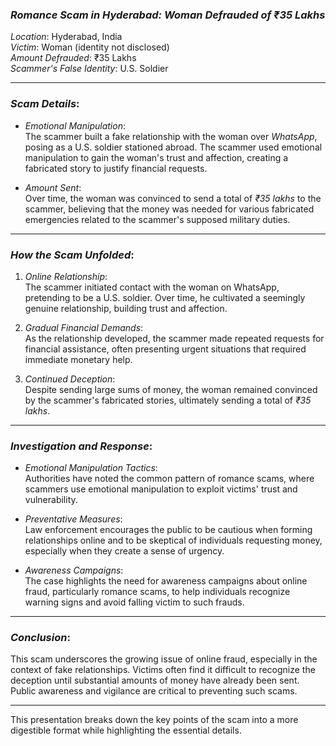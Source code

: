 ### *Romance Scam in Hyderabad: Woman Defrauded of ₹35 Lakhs*

*Location*: Hyderabad, India  
*Victim*: Woman (identity not disclosed)  
*Amount Defrauded*: ₹35 Lakhs  
*Scammer's False Identity*: U.S. Soldier

---

### *Scam Details*:

- *Emotional Manipulation*:  
    The scammer built a fake relationship with the woman over *WhatsApp*, posing as a U.S. soldier stationed abroad. The scammer used emotional manipulation to gain the woman's trust and affection, creating a fabricated story to justify financial requests.
    
- *Amount Sent*:  
    Over time, the woman was convinced to send a total of *₹35 lakhs* to the scammer, believing that the money was needed for various fabricated emergencies related to the scammer's supposed military duties.
    

---

### *How the Scam Unfolded*:

1. *Online Relationship*:  
    The scammer initiated contact with the woman on WhatsApp, pretending to be a U.S. soldier. Over time, he cultivated a seemingly genuine relationship, building trust and affection.
    
2. *Gradual Financial Demands*:  
    As the relationship developed, the scammer made repeated requests for financial assistance, often presenting urgent situations that required immediate monetary help.
    
3. *Continued Deception*:  
    Despite sending large sums of money, the woman remained convinced by the scammer's fabricated stories, ultimately sending a total of *₹35 lakhs*.
    

---

### *Investigation and Response*:

- *Emotional Manipulation Tactics*:  
    Authorities have noted the common pattern of romance scams, where scammers use emotional manipulation to exploit victims' trust and vulnerability.
    
- *Preventative Measures*:  
    Law enforcement encourages the public to be cautious when forming relationships online and to be skeptical of individuals requesting money, especially when they create a sense of urgency.
    
- *Awareness Campaigns*:  
    The case highlights the need for awareness campaigns about online fraud, particularly romance scams, to help individuals recognize warning signs and avoid falling victim to such frauds.
    

---

### *Conclusion*:

This scam underscores the growing issue of online fraud, especially in the context of fake relationships. Victims often find it difficult to recognize the deception until substantial amounts of money have already been sent. Public awareness and vigilance are critical to preventing such scams.

---

This presentation breaks down the key points of the scam into a more digestible format while highlighting the essential details.